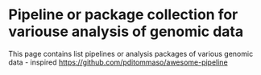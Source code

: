 # Pipeline or package collection for variouse analysis of genomic data
This page contains list pipelines or analysis packages of various genomic data - inspired https://github.com/pditommaso/awesome-pipeline
